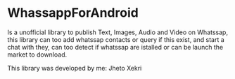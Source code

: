 WhassappForAndroid
==================

Is a unofficial library to publish Text, Images, Audio and Video on Whatssap, this library can too add whatssap contacts or query if this exist, and start a 
chat with they, can too detect if whatssap are istalled or can be launch the market to download.

This library was developed by me: Jheto Xekri

